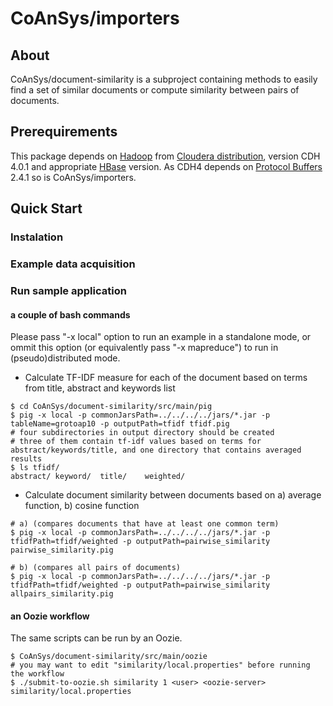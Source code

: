 CoAnSys/importers
=============

## About
CoAnSys/document-similarity is a subproject containing methods to easily find a set of similar documents or compute similarity between pairs of documents.

## Prerequirements
This package depends on [Hadoop](http://hadoop.apache.org/) from [Cloudera distribution](https://ccp.cloudera.com/display/SUPPORT/CDH+Downloads), version CDH 4.0.1 and appropriate [HBase](hbase.apache.org) version. 
As CDH4 depends on [Protocol Buffers](http://code.google.com/p/protobuf/) 2.4.1 so is CoAnSys/importers.

## Quick Start

### Instalation

### Example data acquisition

### Run sample application
#### a couple of bash commands

Please pass "-x local" option to run an example in a standalone mode, or ommit this option (or equivalently pass "-x mapreduce") to run in (pseudo)distributed mode.

* Calculate TF-IDF measure for each of the document based on terms from title, abstract and keywords list

```
$ cd CoAnSys/document-similarity/src/main/pig
$ pig -x local -p commonJarsPath=../../../../jars/*.jar -p tableName=grotoap10 -p outputPath=tfidf tfidf.pig
# four subdirectories in output directory should be created
# three of them contain tf-idf values based on terms for abstract/keywords/title, and one directory that contains averaged results
$ ls tfidf/
abstract/ keyword/  title/    weighted/
```

* Calculate document similarity between documents based on a) average function, b) cosine function

```
# a) (compares documents that have at least one common term)
$ pig -x local -p commonJarsPath=../../../../jars/*.jar -p tfidfPath=tfidf/weighted -p outputPath=pairwise_similarity pairwise_similarity.pig

# b) (compares all pairs of documents)
$ pig -x local -p commonJarsPath=../../../../jars/*.jar -p tfidfPath=tfidf/weighted -p outputPath=pairwise_similarity allpairs_similarity.pig
```

#### an Oozie workflow

The same scripts can be run by an Oozie.

```
$ CoAnSys/document-similarity/src/main/oozie
# you may want to edit "similarity/local.properties" before running the workflow
$ ./submit-to-oozie.sh similarity 1 <user> <oozie-server> similarity/local.properties
```
